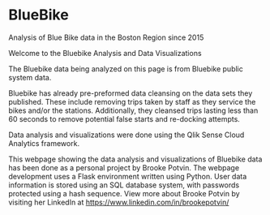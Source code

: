 # BlueBike
Analysis of Blue Bike data in the Boston Region since 2015

Welcome to the Bluebike Analysis and Data Visualizations


The Bluebike data being analyzed on this page is from Bluebike public system data.

Bluebike has already pre-preformed data cleansing on the data sets they published. These include removing trips taken by staff as they service the bikes and/or the stations. Additionally, they cleansed trips lasting less than 60 seconds to remove potential false starts and re-docking attempts.

Data analysis and visualizations were done using the Qlik Sense Cloud Analytics framework.

This webpage showing the data analysis and visualizations of Bluebike data has been done as a personal project by Brooke Potvin. The webpage development uses a Flask environment written using Python. User data information is stored using an SQL database system, with passwords protected using a hash sequence.
View more about Brooke Potvin by visiting her LinkedIn at https://www.linkedin.com/in/brookepotvin/
